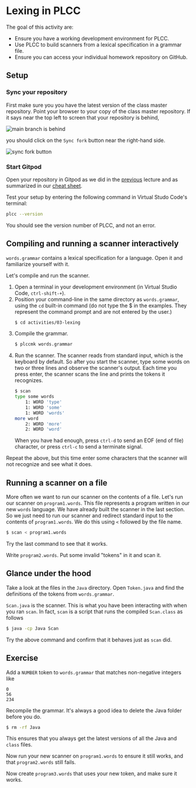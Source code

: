# Lexing in PLCC

The goal of this activity are:



* Ensure you have a working development environment for PLCC.
* Use PLCC to build scanners from a lexical specification in a grammar file.
* Ensure you can access your individual homework repository on GitHub.

## Setup

### Sync your repository

First make sure you you have the latest version of the class master repository.
Point your browser to your copy of the class master repository.  If it says near
the top left to screen that your repository is behind,

![main branch is behind](../../images/behind.jpg)

you should click on the `Sync fork` button near the right-hand side.

![sync fork button](../../images/sync-fork.jpg)

### Start Gitpod

Open your repository in Gitpod as we did in the
[previous](../../notes/note-02.md) lecture and as summarized in our
[cheat sheet](../../cheatsheet.md).

Test your setup by entering the following command in Virtual Studo Code's
terminal:

```bash
plcc --version
```

You should see the version number of PLCC, and not an error.

## Compiling and running a scanner interactively

`words.grammar` contains a lexical specification for a language.  Open it and
familiarize yourself with it.

Let's compile and run the scanner.

1. Open a terminal in your development environment (in Virtual Studio Code,
   `ctrl-shift-+`).
2. Position your command-line in the same directory as `words.grammar`, using
   the `cd` built-in command (do not type the $ in the examples. They represent
   the command prompt and are not entered by the user.)
   ```bash
   $ cd activities/03-lexing
   ```
3. Compile the grammar.
   ```bash
   $ plccmk words.grammar
   ```
4. Run the scanner.  The scanner reads from standard input, which is the
   keyboard by default.  So after you start the scanner, type some words on two
   or three lines and observe the scanner's output.  Each time you press enter,
   the scanner scans the line and prints the tokens it recognizes.
   ```bash
   $ scan
   type some words
       1: WORD 'type'
       1: WORD 'some'
       1: WORD 'words'
   more word
       2: WORD 'more'
       2: WORD 'word'
   ```
   When you have had enough, press `ctrl-d` to send an EOF (end of file)
   character, or press `ctrl-c` to send a terminate signal.

Repeat the above, but this time enter some characters that the scanner will not
recognize and see what it does.

## Running a scanner on a file

More often we want to run our scanner on the contents of a file.  Let's run our
scanner on `program1.words`.  This file represents a program written in our new
`words` language.  We have already built the scanner in the last section. So we
just need to run our scanner and redirect standard input to the contents of
`program1.words`.  We do this using `<` followed by the file name.

```bash
$ scan < program1.words
```

Try the last command to see that it works.

Write `program2.words`.  Put some invalid "tokens" in it and scan it.

## Glance under the hood

Take a look at the files in the `Java` directory.  Open `Token.java` and find
the definitions of the tokens from `words.grammar`.

`Scan.java` is the scanner.  This is what you have been interacting with when
you ran `scan`. In fact, `scan` is a script that runs the compiled `Scan.class`
as follows

```bash
$ java -cp Java Scan
```

Try the above command and confirm that it behaves just as `scan` did.

## Exercise

Add a `NUMBER` token to `words.grammar` that matches non-negative integers like

```
0
56
234
```

Recompile the grammar. It's always a good idea to delete the Java folder before
you do.

```bash
$ rm -rf Java
```

This ensures that you always get the latest versions of all the Java and `class`
files.

Now run your new scanner on `program1.words` to ensure it still works, and that
`program2.words` still fails.

Now create `program3.words` that uses your new token, and make sure it works.
